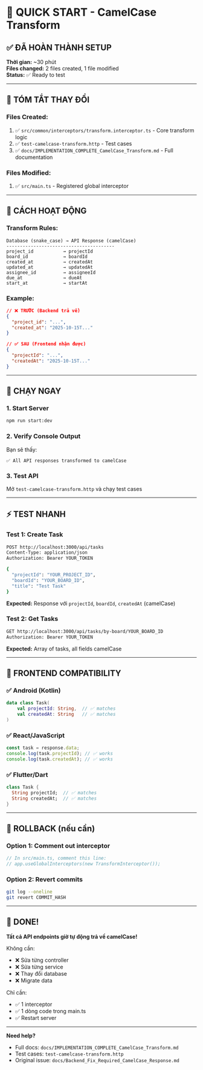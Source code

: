 # 🚀 QUICK START - CamelCase Transform

## ✅ ĐÃ HOÀN THÀNH SETUP

**Thời gian:** ~30 phút  
**Files changed:** 2 files created, 1 file modified  
**Status:** ✅ Ready to test

---

## 📝 TÓM TẮT THAY ĐỔI

### Files Created:

1. ✅ `src/common/interceptors/transform.interceptor.ts` - Core transform logic
2. ✅ `test-camelcase-transform.http` - Test cases
3. ✅ `docs/IMPLEMENTATION_COMPLETE_CamelCase_Transform.md` - Full documentation

### Files Modified:

1. ✅ `src/main.ts` - Registered global interceptor

---

## 🎯 CÁCH HOẠT ĐỘNG

### Transform Rules:

```
Database (snake_case) → API Response (camelCase)
----------------------------------------
project_id           → projectId
board_id             → boardId
created_at           → createdAt
updated_at           → updatedAt
assignee_id          → assigneeId
due_at               → dueAt
start_at             → startAt
```

### Example:

```json
// ❌ TRƯỚC (Backend trả về)
{
  "project_id": "...",
  "created_at": "2025-10-15T..."
}

// ✅ SAU (Frontend nhận được)
{
  "projectId": "...",
  "createdAt": "2025-10-15T..."
}
```

---

## 🏃 CHẠY NGAY

### 1. Start Server

```bash
npm run start:dev
```

### 2. Verify Console Output

Bạn sẽ thấy:

```
✅ All API responses transformed to camelCase
```

### 3. Test API

Mở `test-camelcase-transform.http` và chạy test cases

---

## ⚡ TEST NHANH

### Test 1: Create Task

```bash
POST http://localhost:3000/api/tasks
Content-Type: application/json
Authorization: Bearer YOUR_TOKEN

{
  "projectId": "YOUR_PROJECT_ID",
  "boardId": "YOUR_BOARD_ID",
  "title": "Test Task"
}
```

**Expected:** Response với `projectId`, `boardId`, `createdAt` (camelCase)

### Test 2: Get Tasks

```bash
GET http://localhost:3000/api/tasks/by-board/YOUR_BOARD_ID
Authorization: Bearer YOUR_TOKEN
```

**Expected:** Array of tasks, all fields camelCase

---

## 📱 FRONTEND COMPATIBILITY

### ✅ Android (Kotlin)

```kotlin
data class Task(
    val projectId: String,  // ✅ matches
    val createdAt: String   // ✅ matches
)
```

### ✅ React/JavaScript

```javascript
const task = response.data;
console.log(task.projectId); // ✅ works
console.log(task.createdAt); // ✅ works
```

### ✅ Flutter/Dart

```dart
class Task {
  String projectId;  // ✅ matches
  String createdAt;  // ✅ matches
}
```

---

## 🔄 ROLLBACK (nếu cần)

### Option 1: Comment out interceptor

```typescript
// In src/main.ts, comment this line:
// app.useGlobalInterceptors(new TransformInterceptor());
```

### Option 2: Revert commits

```bash
git log --oneline
git revert COMMIT_HASH
```

---

## 🎉 DONE!

**Tất cả API endpoints giờ tự động trả về camelCase!**

Không cần:

- ❌ Sửa từng controller
- ❌ Sửa từng service
- ❌ Thay đổi database
- ❌ Migrate data

Chỉ cần:

- ✅ 1 interceptor
- ✅ 1 dòng code trong main.ts
- ✅ Restart server

---

**Need help?**

- Full docs: `docs/IMPLEMENTATION_COMPLETE_CamelCase_Transform.md`
- Test cases: `test-camelcase-transform.http`
- Original issue: `docs/Backend_Fix_Required_CamelCase_Response.md`
